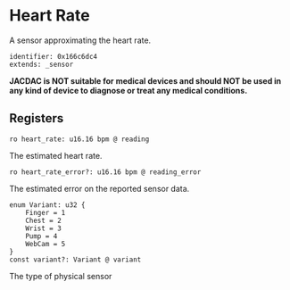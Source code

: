 #  Heart Rate

A sensor approximating the heart rate. 

    identifier: 0x166c6dc4
    extends: _sensor

**JACDAC is NOT suitable for medical devices and should NOT be used in any kind of device to diagnose or treat any medical conditions.**

## Registers

    ro heart_rate: u16.16 bpm @ reading

The estimated heart rate.

    ro heart_rate_error?: u16.16 bpm @ reading_error

The estimated error on the reported sensor data.

    enum Variant: u32 {
        Finger = 1
        Chest = 2
        Wrist = 3
        Pump = 4
        WebCam = 5
    }
    const variant?: Variant @ variant

The type of physical sensor
